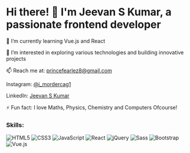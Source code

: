 
# Hi there! 👋 I'm Jeevan S Kumar, a passionate frontend developer 

🌱 I’m currently learning Vue.js and React

🔭 I’m interested in exploring various technologies and building innovative projects

📫 Reach me at: [princefearlez8@gmail.com](mailto:princefearlez8@gmail.com)

Instagram: [@i_mordercag1](https://www.instagram.com/i_mordercag1/)

LinkedIn: [Jeevan S Kumar](https://www.linkedin.com/in/jeevan-s-kumar-72a994272/)

⚡ Fun fact: I love Maths, Physics, Chemistry and Computers Ofcourse!



### Skills:

![HTML5](https://img.shields.io/badge/-HTML5-E34F26?style=flat&logo=html5)
![CSS3](https://img.shields.io/badge/-CSS3-1572B6?style=flat&logo=css3)
![JavaScript](https://img.shields.io/badge/-JavaScript-F7DF1E?style=flat&logo=javascript)
![React](https://img.shields.io/badge/-React-61DAFB?style=flat&logo=react)
![jQuery](https://img.shields.io/badge/-jQuery-0769AD?style=flat&logo=jquery)
![Sass](https://img.shields.io/badge/-Sass-CC6699?style=flat&logo=sass)
![Bootstrap](https://img.shields.io/badge/-Bootstrap-563D7C?style=flat&logo=bootstrap)
![Vue.js](https://img.shields.io/badge/-Vue.js-4FC08D?style=flat&logo=vue.js)

